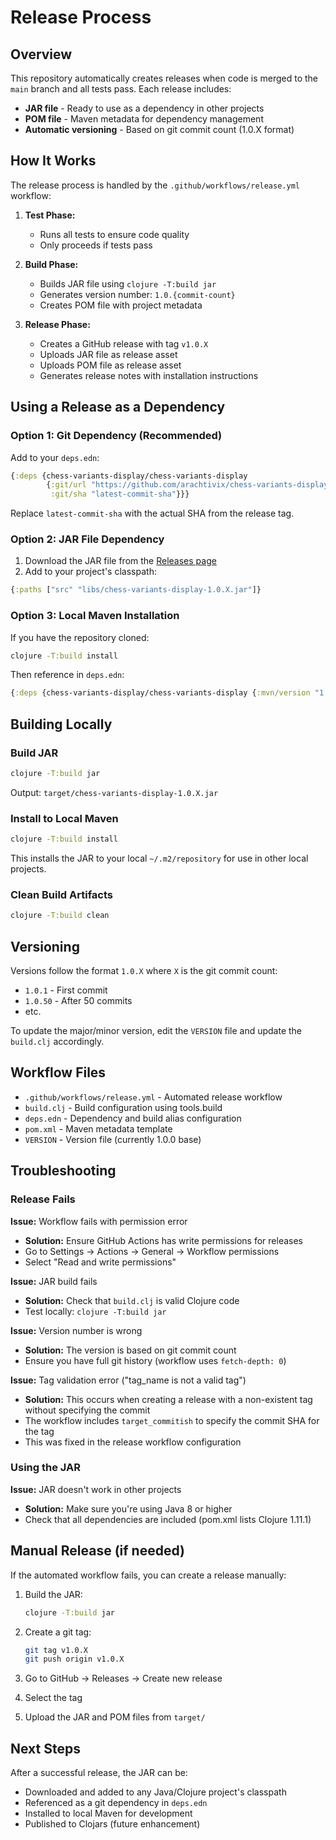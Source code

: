 # Release Process

## Overview

This repository automatically creates releases when code is merged to the `main` branch and all tests pass. Each release includes:

- **JAR file** - Ready to use as a dependency in other projects
- **POM file** - Maven metadata for dependency management
- **Automatic versioning** - Based on git commit count (1.0.X format)

## How It Works

The release process is handled by the `.github/workflows/release.yml` workflow:

1. **Test Phase:**
   - Runs all tests to ensure code quality
   - Only proceeds if tests pass

2. **Build Phase:**
   - Builds JAR file using `clojure -T:build jar`
   - Generates version number: `1.0.{commit-count}`
   - Creates POM file with project metadata

3. **Release Phase:**
   - Creates a GitHub release with tag `v1.0.X`
   - Uploads JAR file as release asset
   - Uploads POM file as release asset
   - Generates release notes with installation instructions

## Using a Release as a Dependency

### Option 1: Git Dependency (Recommended)

Add to your `deps.edn`:

```clojure
{:deps {chess-variants-display/chess-variants-display 
        {:git/url "https://github.com/arachtivix/chess-variants-display"
         :git/sha "latest-commit-sha"}}}
```

Replace `latest-commit-sha` with the actual SHA from the release tag.

### Option 2: JAR File Dependency

1. Download the JAR file from the [Releases page](https://github.com/arachtivix/chess-variants-display/releases)
2. Add to your project's classpath:

```clojure
{:paths ["src" "libs/chess-variants-display-1.0.X.jar"]}
```

### Option 3: Local Maven Installation

If you have the repository cloned:

```bash
clojure -T:build install
```

Then reference in `deps.edn`:

```clojure
{:deps {chess-variants-display/chess-variants-display {:mvn/version "1.0.X"}}}
```

## Building Locally

### Build JAR

```bash
clojure -T:build jar
```

Output: `target/chess-variants-display-1.0.X.jar`

### Install to Local Maven

```bash
clojure -T:build install
```

This installs the JAR to your local `~/.m2/repository` for use in other local projects.

### Clean Build Artifacts

```bash
clojure -T:build clean
```

## Versioning

Versions follow the format `1.0.X` where `X` is the git commit count:

- `1.0.1` - First commit
- `1.0.50` - After 50 commits
- etc.

To update the major/minor version, edit the `VERSION` file and update the `build.clj` accordingly.

## Workflow Files

- `.github/workflows/release.yml` - Automated release workflow
- `build.clj` - Build configuration using tools.build
- `deps.edn` - Dependency and build alias configuration
- `pom.xml` - Maven metadata template
- `VERSION` - Version file (currently 1.0.0 base)

## Troubleshooting

### Release Fails

**Issue:** Workflow fails with permission error
- **Solution:** Ensure GitHub Actions has write permissions for releases
- Go to Settings → Actions → General → Workflow permissions
- Select "Read and write permissions"

**Issue:** JAR build fails
- **Solution:** Check that `build.clj` is valid Clojure code
- Test locally: `clojure -T:build jar`

**Issue:** Version number is wrong
- **Solution:** The version is based on git commit count
- Ensure you have full git history (workflow uses `fetch-depth: 0`)

**Issue:** Tag validation error ("tag_name is not a valid tag")
- **Solution:** This occurs when creating a release with a non-existent tag without specifying the commit
- The workflow includes `target_commitish` to specify the commit SHA for the tag
- This was fixed in the release workflow configuration

### Using the JAR

**Issue:** JAR doesn't work in other projects
- **Solution:** Make sure you're using Java 8 or higher
- Check that all dependencies are included (pom.xml lists Clojure 1.11.1)

## Manual Release (if needed)

If the automated workflow fails, you can create a release manually:

1. Build the JAR:
   ```bash
   clojure -T:build jar
   ```

2. Create a git tag:
   ```bash
   git tag v1.0.X
   git push origin v1.0.X
   ```

3. Go to GitHub → Releases → Create new release
4. Select the tag
5. Upload the JAR and POM files from `target/`

## Next Steps

After a successful release, the JAR can be:

- Downloaded and added to any Java/Clojure project's classpath
- Referenced as a git dependency in `deps.edn`
- Installed to local Maven for development
- Published to Clojars (future enhancement)
